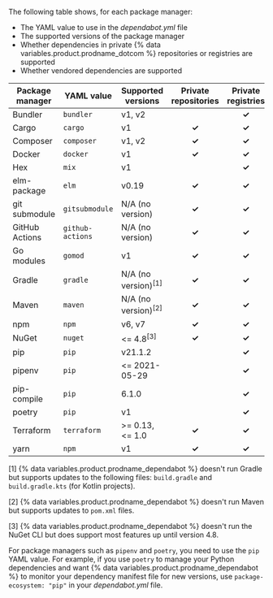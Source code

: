 The following table shows, for each package manager:

- The YAML value to use in the _dependabot.yml_ file
- The supported versions of the package manager
- Whether dependencies in private {% data variables.product.prodname_dotcom %} repositories or registries are supported
- Whether vendored dependencies are supported

| Package manager | YAML value       | Supported versions             | Private repositories | Private registries | Vendoring |
| --------------- | ---------------- | ------------------------------ | :------------------: | :----------------: | :-------: |
| Bundler         | `bundler`        | v1, v2                         |                      |       **✓**        |   **✓**   |
| Cargo           | `cargo`          | v1                             |        **✓**         |       **✓**        |           |
| Composer        | `composer`       | v1, v2                         |        **✓**         |       **✓**        |           |
| Docker          | `docker`         | v1                             |        **✓**         |       **✓**        |           |
| Hex             | `mix`            | v1                             |                      |       **✓**        |           |
| elm-package     | `elm`            | v0.19                          |        **✓**         |       **✓**        |           |
| git submodule   | `gitsubmodule`   | N/A (no version)               |        **✓**         |       **✓**        |           |
| GitHub Actions  | `github-actions` | N/A (no version)               |        **✓**         |       **✓**        |           |
| Go modules      | `gomod`          | v1                             |        **✓**         |       **✓**        |   **✓**   |
| Gradle          | `gradle`         | N/A (no version)<sup>[1]</sup> |        **✓**         |       **✓**        |           |
| Maven           | `maven`          | N/A (no version)<sup>[2]</sup> |        **✓**         |       **✓**        |           |
| npm             | `npm`            | v6, v7                         |        **✓**         |       **✓**        |           |
| NuGet           | `nuget`          | <= 4.8<sup>[3]</sup>           |        **✓**         |       **✓**        |           |
| pip             | `pip`            | v21.1.2                        |                      |       **✓**        |           |
| pipenv          | `pip`            | <= 2021-05-29                  |                      |       **✓**        |           |
| pip-compile     | `pip`            | 6.1.0                          |                      |       **✓**        |           |
| poetry          | `pip`            | v1                             |                      |       **✓**        |           |
| Terraform       | `terraform`      | >= 0.13, <= 1.0                |        **✓**         |       **✓**        |           |
| yarn            | `npm`            | v1                             |        **✓**         |       **✓**        |           |

[1] {% data variables.product.prodname_dependabot %} doesn't run Gradle but supports updates to the following files: `build.gradle` and `build.gradle.kts` (for Kotlin projects).

[2] {% data variables.product.prodname_dependabot %} doesn't run Maven but supports updates to `pom.xml` files.

[3] {% data variables.product.prodname_dependabot %} doesn't run the NuGet CLI but does support most features up until version 4.8.

For package managers such as `pipenv` and `poetry`, you need to use the `pip` YAML value. For example, if you use `poetry` to manage your Python dependencies and want {% data variables.product.prodname_dependabot %} to monitor your dependency manifest file for new versions, use `package-ecosystem: "pip"` in your _dependabot.yml_ file.
